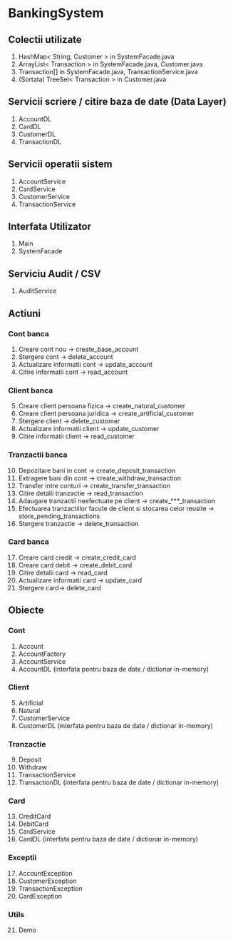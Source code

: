 # BankingSystem

## Colectii utilizate 

1. HashMap< String, Customer > in SystemFacade.java
2. ArrayList< Transaction > in SystemFacade.java, Customer.java
3. Transaction[] in SystemFacade.java, TransactionService.java
4. (Sortata) TreeSet< Transaction > in Customer.java

## Servicii scriere / citire baza de date (Data Layer)

1. AccountDL
2. CardDL
3. CustomerDL
4. TransactionDL

## Servicii operatii sistem

1. AccountService
2. CardService
3. CustomerService
4. TransactionService

## Interfata Utilizator

1. Main
2. SystemFacade

## Serviciu Audit / CSV

1. AuditService

## Actiuni

### Cont banca
1. Creare cont nou -> create_base_account
2. Stergere cont -> delete_account
3. Actualizare informatii cont -> update_account
4. Citire informatii cont -> read_account
### Client banca
5. Creare client persoana fizica -> create_natural_customer
6. Creare client persoana juridica -> create_artificial_customer
7. Stergere client -> delete_customer
8. Actualizare informatii client -> update_customer
9. Citire informatii client -> read_customer
### Tranzactii banca 
10. Depozitare bani in cont -> create_deposit_transaction
11. Extragere bani din cont -> create_withdraw_transaction
12. Transfer intre conturi -> create_transfer_transaction
13. Citire detalii tranzactie -> read_transaction
14. Adaugare tranzactii neefectuate pe client -> create_***_transaction
15. Efectuarea tranzactiilor facute de client si stocarea celor reusite -> store_pending_transactions
16. Stergere tranzactie -> delete_transaction
### Card banca 
17. Creare card credit -> create_credit_card
18. Creare card debit -> create_debit_card
19. Citire detalii card -> read_card
20. Actualizare informatii card -> update_card
21. Stergere card-> delete_card

## Obiecte

### Cont 
1. Account
2. AccountFactory
3. AccountService
4. AccountDL (interfata pentru baza de date / dictionar in-memory)
### Client
5. Artificial 
6. Natural 
7. CustomerService
8. CustomerDL (interfata pentru baza de date / dictionar in-memory)
### Tranzactie
9. Deposit
10. Withdraw
11. TransactionService
12. TransactionDL (interfata pentru baza de date / dictionar in-memory)
### Card 
13. CreditCard 
14. DebitCard 
15. CardService 
16. CardDL (interfata pentru baza de date / dictionar in-memory)
### Exceptii
17. AccountException
18. CustomerException
19. TransactionException
20. CardException
### Utils
21. Demo